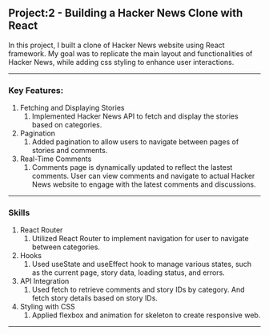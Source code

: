 ## Project:2 - Building a Hacker News Clone with React

In this project, I built a clone of Hacker News website using React framework. My goal was to replicate the main layout and functionalities of Hacker News, while adding css styling to enhance user interactions.

---

### Key Features:

1. Fetching and Displaying Stories
   1. Implemented Hacker News API to fetch and display the stories based on categories.
1. Pagination
   1. Added pagination to allow users to navigate between pages of stories and comments.
1. Real-Time Comments
   1. Comments page is dynamically updated to reflect the lastest comments. User can view comments and navigate to actual Hacker News website to engage with the latest comments and discussions.

---

### Skills

1. React Router
   1. Utilized React Router to implement navigation for user to navigate between categories.
1. Hooks
   1. Used useState and useEffect hook to manage various states, such as the current page, story data, loading status, and errors.
1. API Integration
   1. Used fetch to retrieve comments and story IDs by category. And fetch story details based on story IDs.
1. Styling with CSS
   1. Applied flexbox and animation for skeleton to create responsive web.

---

